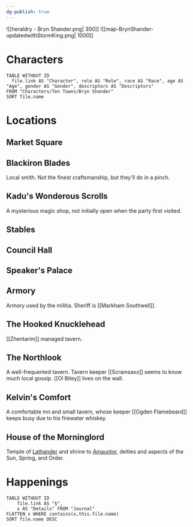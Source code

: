 ```yaml
---
dg-publish: true
---
```

![[heraldry - Bryn Shander.png| 300]]
![[map-BrynShander-updatedwithStormKing.png| 1000]]

# Characters
```dataview 
TABLE WITHOUT ID
  file.link AS "Character", role AS "Role", race AS "Race", age AS "Age", gender AS "Gender", descriptors AS "Descriptors"
FROM "Characters/Ten Towns/Bryn Shander"
SORT file.name
```

# Locations 
## Market Square
## Blackiron Blades
Local smith. Not the finest craftsmanship, but they'll do in a pinch.
## Kadu's Wonderous Scrolls
A mysterious magic shop, not initially open when the party first visited.
## Stables
## Council Hall
## Speaker's Palace
## Armory
Armory used by the militia. Sheriff is [[Markham Southwell]].
## The Hooked Knucklehead
[[Zhentarim]] managed tavern.
## The Northlook
A well-frequented tavern. Tavern keeper [[Scramsaxx]] seems to know much local gossip. [[Ol Bitey]] lives on the wall.
## Kelvin's Comfort 
A comfortable inn and small tavern, whose keeper [[Ogden Flamebeard]] keeps busy due to his firewater whiskey.
## House of the Morninglord
Temple of [Lathander](https://forgottenrealms.fandom.com/wiki/Lathander) and shrine to [Amauntor](https://forgottenrealms.fandom.com/wiki/Amaunator), deities and aspects of the Sun, Spring, and Order.

# Happenings
```dataview
TABLE WITHOUT ID
	file.link AS "§", 
	x AS "Details" FROM "Journal"
FLATTEN x WHERE contains(x,this.file.name) 
SORT file.name DESC
```
